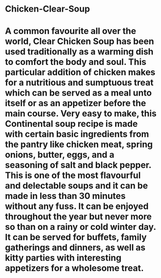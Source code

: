 # Chicken-Clear-Soup
 # A common favourite all over the world, Clear Chicken Soup has been used traditionally as a warming dish to comfort the body and soul. This particular addition of chicken makes for a nutritious and sumptuous treat which can be served as a meal unto itself or as an appetizer before the main course. Very easy to make, this Continental soup recipe is made with certain basic ingredients from the pantry like chicken meat, spring onions, butter, eggs, and a seasoning of salt and black pepper. This is one of the most flavourful and delectable soups and it can be made in less than 30 minutes without any fuss. It can be enjoyed throughout the year but never more so than on a rainy or cold winter day. It can be served for buffets, family gatherings and dinners, as well as kitty parties with interesting appetizers for a wholesome treat.